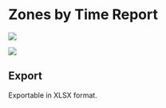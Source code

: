 # Zones by Time Report

![](https://i.imgur.com/TpJVhha.png)

![](https://i.imgur.com/QseO5c9.png)

## Export

Exportable in XLSX format.
